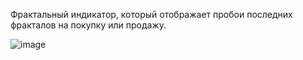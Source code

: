 Фрактальный индикатор, который отображает пробои последних фракталов на покупку или продажу.

![image](https://user-images.githubusercontent.com/46531173/186475139-bd7a0dd9-ddf1-4269-b5ac-06ae6394ae5f.png)
